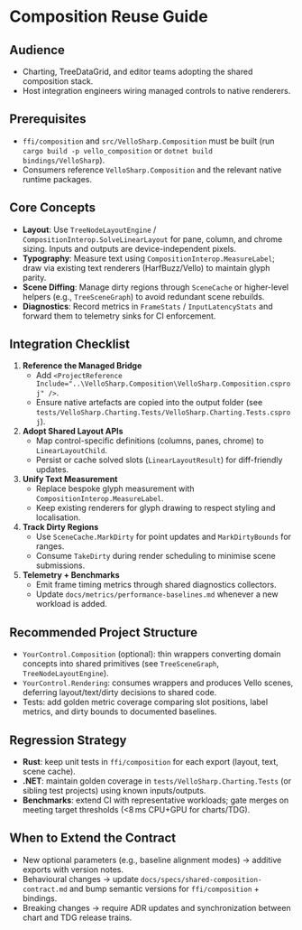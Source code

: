 # Composition Reuse Guide

## Audience
- Charting, TreeDataGrid, and editor teams adopting the shared composition stack.
- Host integration engineers wiring managed controls to native renderers.

## Prerequisites
- `ffi/composition` and `src/VelloSharp.Composition` must be built (run `cargo build -p vello_composition` or `dotnet build bindings/VelloSharp`).
- Consumers reference `VelloSharp.Composition` and the relevant native runtime packages.

## Core Concepts
- **Layout**: Use `TreeNodeLayoutEngine` / `CompositionInterop.SolveLinearLayout` for pane, column, and chrome sizing. Inputs and outputs are device-independent pixels.
- **Typography**: Measure text using `CompositionInterop.MeasureLabel`; draw via existing text renderers (HarfBuzz/Vello) to maintain glyph parity.
- **Scene Diffing**: Manage dirty regions through `SceneCache` or higher-level helpers (e.g., `TreeSceneGraph`) to avoid redundant scene rebuilds.
- **Diagnostics**: Record metrics in `FrameStats` / `InputLatencyStats` and forward them to telemetry sinks for CI enforcement.

## Integration Checklist
1. **Reference the Managed Bridge**
   - Add `<ProjectReference Include="..\VelloSharp.Composition\VelloSharp.Composition.csproj" />`.
   - Ensure native artefacts are copied into the output folder (see `tests/VelloSharp.Charting.Tests/VelloSharp.Charting.Tests.csproj`).
2. **Adopt Shared Layout APIs**
   - Map control-specific definitions (columns, panes, chrome) to `LinearLayoutChild`.
   - Persist or cache solved slots (`LinearLayoutResult`) for diff-friendly updates.
3. **Unify Text Measurement**
   - Replace bespoke glyph measurement with `CompositionInterop.MeasureLabel`.
   - Keep existing renderers for glyph drawing to respect styling and localisation.
4. **Track Dirty Regions**
   - Use `SceneCache.MarkDirty` for point updates and `MarkDirtyBounds` for ranges.
   - Consume `TakeDirty` during render scheduling to minimise scene submissions.
5. **Telemetry + Benchmarks**
   - Emit frame timing metrics through shared diagnostics collectors.
   - Update `docs/metrics/performance-baselines.md` whenever a new workload is added.

## Recommended Project Structure
- `YourControl.Composition` (optional): thin wrappers converting domain concepts into shared primitives (see `TreeSceneGraph`, `TreeNodeLayoutEngine`).
- `YourControl.Rendering`: consumes wrappers and produces Vello scenes, deferring layout/text/dirty decisions to shared code.
- Tests: add golden metric coverage comparing slot positions, label metrics, and dirty bounds to documented baselines.

## Regression Strategy
- **Rust**: keep unit tests in `ffi/composition` for each export (layout, text, scene cache).
- **.NET**: maintain golden coverage in `tests/VelloSharp.Charting.Tests` (or sibling test projects) using known inputs/outputs.
- **Benchmarks**: extend CI with representative workloads; gate merges on meeting target thresholds (&lt;8 ms CPU+GPU for charts/TDG).

## When to Extend the Contract
- New optional parameters (e.g., baseline alignment modes) → additive exports with version notes.
- Behavioural changes → update `docs/specs/shared-composition-contract.md` and bump semantic versions for `ffi/composition` + bindings.
- Breaking changes → require ADR updates and synchronization between chart and TDG release trains.
